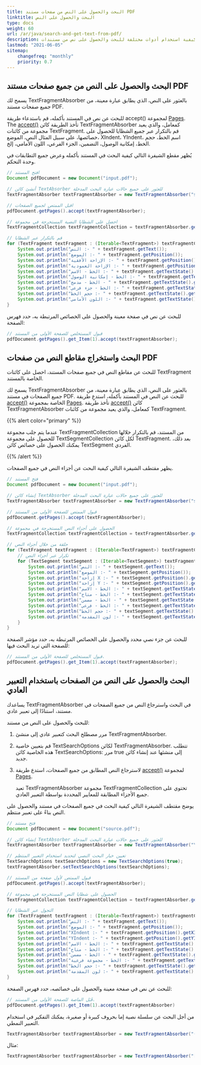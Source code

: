 ```yaml
---
title: البحث والحصول على النص من صفحات مستند PDF
linktitle: البحث والحصول على النص
type: docs
weight: 60
url: /ar/java/search-and-get-text-from-pdf/
description: توضح هذه المقالة كيفية استخدام أدوات مختلفة للبحث والحصول على نص من مستندات PDF. يمكننا البحث باستخدام التعبير العادي من صفحات معينة أو كاملة.
lastmod: "2021-06-05"
sitemap:
    changefreq: "monthly"
    priority: 0.7
---
```


## البحث والحصول على النص من جميع صفحات مستند PDF

يسمح لك TextFragmentAbsorber بالعثور على النص، الذي يطابق عبارة معينة، من جميع صفحات مستند PDF.

للبحث عن نص في المستند بأكمله، قم باستدعاء طريقة accept() لمجموعة [Pages](https://reference.aspose.com/pdf/java/com.aspose.pdf/Page).
 The [accept()](https://reference.aspose.com/pdf/java/com.aspose.pdf/TextFragmentAbsorber) تأخذ الطريقة كائن TextFragmentAbsorber كمعامل، والذي يعيد مجموعة من كائنات TextFragment. قم بالتكرار عبر جميع الشظايا للحصول على خصائصها، على سبيل المثال النص، الموضع، XIndent، YIndent، اسم الخط، حجم الخط، إمكانية الوصول، التضمين، الجزء الفرعي، اللون الأمامي، إلخ.

يُظهر مقطع الشيفرة التالي كيفية البحث في المستند بأكمله وعرض جميع التطابقات في وحدة التحكم.

```java
// افتح المستند
Document pdfDocument = new Document("input.pdf");

// أنشئ كائن TextAbsorber للعثور على جميع حالات عبارة البحث المدخلة
TextFragmentAbsorber textFragmentAbsorber = new TextFragmentAbsorber("sample");

// اقبل الممتص لجميع الصفحات
pdfDocument.getPages().accept(textFragmentAbsorber);

// احصل على الشظايا النصية المستخرجة في مجموعة
TextFragmentCollection textFragmentCollection = textFragmentAbsorber.getTextFragments();

// قم بالتكرار عبر الشظايا
for (TextFragment textFragment : (Iterable<TextFragment>) textFragmentCollection) {
    System.out.println("النص :- " + textFragment.getText());
    System.out.println("الموضع :- " + textFragment.getPosition());
    System.out.println("الإزاحة الأفقية :- " + textFragment.getPosition().getXIndent());
    System.out.println("الإزاحة العمودية :- " + textFragment.getPosition().getYIndent());
    System.out.println("الخط - الاسم :- " + textFragment.getTextState().getFont().getFontName());
    System.out.println("الخط - إمكانية الوصول :- " + textFragment.getTextState().getFont().isAccessible());
    System.out.println("الخط - مدمج - " + textFragment.getTextState().getFont().isEmbedded());
    System.out.println("الخط - جزء فرعي :- " + textFragment.getTextState().getFont().isSubset());
    System.out.println("حجم الخط :- " + textFragment.getTextState().getFontSize());
    System.out.println("اللون الأمامي :- " + textFragment.getTextState().getForegroundColor());
}
```

للبحث عن نص في صفحة معينة والحصول على الخصائص المرتبطة به، حدد فهرس الصفحة:

```java
// قبول المستخلص للصفحة الأولى من المستند
pdfDocument.getPages().get_Item(1).accept(textFragmentAbsorber);
```

## البحث واستخراج مقاطع النص من صفحات PDF

للبحث عن مقاطع النص في جميع صفحات المستند، احصل على كائنات TextFragment الخاصة بالمستند.

يسمح لك TextFragmentAbsorber بالعثور على النص، الذي يطابق عبارة معينة، من جميع الصفحات في مستند PDF. للبحث عن النص في المستند بأكمله، استدعِ طريقة [accept()](https://reference.aspose.com/pdf/java/com.aspose.pdf/TextFragmentAbsorber) الخاصة بمجموعة [Pages](https://reference.aspose.com/pdf//java/com.aspose.pdf/pagecollection). تأخذ طريقة [accept()](https://reference.aspose.com/pdf/java/com.aspose.pdf/TextFragmentAbsorber) كائن TextFragmentAbsorber كمعامل، والذي يعيد مجموعة من كائنات TextFragment.

{{% alert color="primary" %}}

عندما يتم جلب مجموعة TextFragmentCollection من المستند، قم بالتكرار خلالها للحصول على مجموعة TextSegmentCollection لكل كائن TextFragment.
 بعد ذلك، يمكنك الحصول على خصائص كائن TextSegment الفردي.

{{% /alert %}}

يظهر مقتطف الشيفرة التالي كيفية البحث عن أجزاء النص في جميع الصفحات.

```java
// فتح المستند
Document pdfDocument = new Document("input.pdf");

// إنشاء كائن TextAbsorber للعثور على جميع حالات عبارة البحث المدخلة
TextFragmentAbsorber textFragmentAbsorber = new TextFragmentAbsorber("sample");

// قبول الممتص للصفحة الأولى من المستند
pdfDocument.getPages().accept(textFragmentAbsorber);

// الحصول على أجزاء النص المستخرجة في مجموعة
TextFragmentCollection textFragmentCollection = textFragmentAbsorber.getTextFragments();

// حلقة من خلال أجزاء النص
for (TextFragment textFragment : (Iterable<TextFragment>) textFragmentCollection) {
    // تكرار عبر أجزاء النص
    for (TextSegment textSegment : (Iterable<TextSegment>) textFragment.getSegments()) {
        System.out.println("النص :- " + textSegment.getText());
        System.out.println("الموضع :- " + textSegment.getPosition());
        System.out.println("إزاحة X :- " + textSegment.getPosition().getXIndent());
        System.out.println("إزاحة Y :- " + textSegment.getPosition().getYIndent());
        System.out.println("الخط - الاسم :- " + textSegment.getTextState().getFont().getFontName());
        System.out.println("الخط - متاح :- " + textSegment.getTextState().getFont().isAccessible());
        System.out.println("الخط - مضمن - " + textSegment.getTextState().getFont().isEmbedded());
        System.out.println("الخط - فرعي :- " + textSegment.getTextState().getFont().isSubset());
        System.out.println("حجم الخط :- " + textSegment.getTextState().getFontSize());
        System.out.println("لون المقدمة :- " + textSegment.getTextState().getForegroundColor());
    }
}
```

للبحث عن جزء نصي محدد والحصول على الخصائص المرتبطة به، حدد مؤشر الصفحة للصفحة التي تريد البحث فيها:

```java
// قبول المستخلص للصفحة الأولى من المستند.
pdfDocument.getPages().get_Item(1).accept(textFragmentAbsorber);
```

## البحث والحصول على النص من الصفحات باستخدام التعبير العادي

يساعدك TextFragmentAbsorber في البحث واسترجاع النص من جميع الصفحات في مستند، استنادًا إلى تعبير عادي.

للبحث والحصول على النص من مستند:

1. مرر مصطلح البحث كتعبير عادي إلى منشئ TextFragmentAbsorber.
2. قم بتعيين خاصية TextSearchOptions لكائن TextFragmentAbsorber.
   تتطلب هذه الخاصية كائن TextSearchOptions: مرر true إلى منشئها عند إنشاء كائن جديد.
3. لاسترجاع النص المطابق من جميع الصفحات، استدع طريقة [accept()](https://reference.aspose.com/pdf/java/com.aspose.pdf/TextFragmentAbsorber) لمجموعة [Pages](https://reference.aspose.com/pdf//java/com.aspose.pdf/pagecollection).

   تعيد TextFragmentAbsorber مجموعة TextFragmentCollection تحتوي على جميع الأجزاء المطابقة للمعايير المحددة بواسطة التعبير العادي.

يوضح مقتطف الشيفرة التالي كيفية البحث في جميع الصفحات في مستند والحصول على النص بناءً على تعبير منتظم.

```java
// فتح مستند
Document pdfDocument = new Document("source.pdf");

// إنشاء كائن TextAbsorber للعثور على جميع حالات عبارة البحث المدخلة
TextFragmentAbsorber textFragmentAbsorber = new TextFragmentAbsorber("\\d{4}-\\d{4}"); // مثل 1999-2000

// تعيين خيار البحث النصي لتحديد استخدام التعبير المنتظم
TextSearchOptions textSearchOptions = new TextSearchOptions(true);
textFragmentAbsorber.setTextSearchOptions(textSearchOptions);

// قبول الممتص لأول صفحة من المستند
pdfDocument.getPages().accept(textFragmentAbsorber);

// الحصول على شظايا النص المستخرجة في مجموعة
TextFragmentCollection textFragmentCollection = textFragmentAbsorber.getTextFragments();

// التجول عبر الشظايا
for (TextFragment textFragment : (Iterable<TextFragment>) textFragmentCollection) {
    System.out.println("النص :- " + textFragment.getText());
    System.out.println("الموضع :- " + textFragment.getPosition());
    System.out.println("XIndent :- " + textFragment.getPosition().getXIndent());
    System.out.println("YIndent :- " + textFragment.getPosition().getYIndent());
    System.out.println("الخط - الاسم :- " + textFragment.getTextState().getFont().getFontName());
    System.out.println("الخط - متاح :- " + textFragment.getTextState().getFont().isAccessible());
    System.out.println("الخط - مضمن - " + textFragment.getTextState().getFont().isEmbedded());
    System.out.println("الخط - مجموعة فرعية :- " + textFragment.getTextState().getFont().isSubset());
    System.out.println("حجم الخط :- " + textFragment.getTextState().getFontSize());
    System.out.println("لون المقدمة :- " + textFragment.getTextState().getForegroundColor());
}
```


للبحث عن نص في صفحة معينة والحصول على خصائصه، حدد فهرس الصفحة:

```java
// قَبَل الماصة للصفحة الأولى من المستند.
pdfDocument.getPages().get_Item(1).accept(textFragmentAbsorber)
```

من أجل البحث عن سلسلة نصية إما بحروف كبيرة أو صغيرة، يمكنك التفكير في استخدام التعبير النمطي.

```java
TextFragmentAbsorber textFragmentAbsorber = new TextFragmentAbsorber("(?i)Line", new TextSearchOptions(true));
```

مثال:

```java
TextFragmentAbsorber textFragmentAbsorber = new TextFragmentAbsorber("[\\S]+");
```